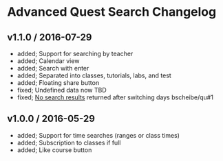 # Advanced Quest Search Changelog

## v1.1.0 / 2016-07-29

* added; Support for searching by teacher
* added; Calendar view
* added; Search with enter
* added; Separated into classes, tutorials, labs, and test
* added; Floating share button
* fixed; Undefined data now TBD
* fixed; [No search results](bscheibe/qu#1) returned after switching days bscheibe/qu#1

## v1.0.0 / 2016-05-29

* added; Support for time searches (ranges or class times)
* added; Subscription to classes if full
* added; Like course button
